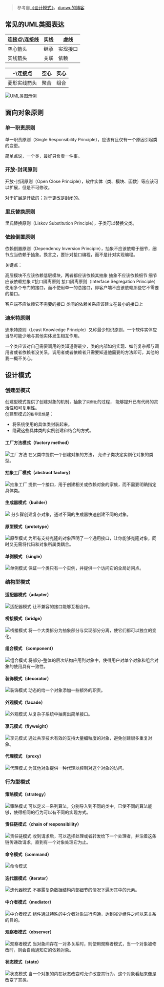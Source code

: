 > 参考自[《设计模式》](https://refactoringguru.cn/design-patterns)，[dunwu的博客](https://dunwu.github.io/design)

## 常见的UML类图表达 

|连接点\连接线| 实线| 虚线|
|---|---|---|
|空心箭头|继承|实现接口|
|实线箭头|关联|依赖|

|-\连接点|空心|实心|
|---|---|---|
|菱形实线箭头|聚合|组合|

![UML类图示例](./assets/UML类图示例.png)
## 面向对象原则
### 单一职责原则
单一职责原则（Single Responsibility Principle），应该有且仅有一个原因引起类的变更。

简单点说，一个类，最好只负责一件事。

### 开放-封闭原则
开放-封闭原则（Open Close Principle），软件实体（类、模块、函数）等应该可以扩展，但是不可修改。

对于扩展是开放的；对于更改是封闭的。

### 里氏替换原则
里氏替换原则（Liskov Substitution Principle），子类可以替换父类。

### 依赖倒置原则
依赖倒置原则（Dependency Inversion Principle），抽象不应该依赖于细节，细节应当依赖于抽象。换言之，要针对接口编程，而不是针对实现编程。

关键点：

高层模块不应该依赖低层模块，两者都应该依赖其抽象
抽象不应该依赖细节
细节应该依赖抽象
#接口隔离原则
接口隔离原则（Interface Segregation Principle）使用多个专门的接口，而不使用单一的总接口，即客户端不应该依赖那些它不需要的接口。

客户端不应依赖它不需要的接口
类间的依赖关系应该建立在最小的接口上
### 迪米特原则
迪米特原则（Least Knowledge Principle）又称最少知识原则，一个软件实体应当尽可能少地与其他实体发生相互作用。

一个类应该对自己需要调用的类知道得最少，类的内部如何实现、如何复杂都与调用者或者依赖者没关系，调用者或者依赖者只需要知道他需要的方法即可，其他的我一概不关心。

## 设计模式
### 创建型模式
创建型模式提供了创建对象的机制，抽象了`实例化`的过程， 能够提升已有代码的灵活性和可复用性。  
创建型模式的`指导思想`是：
- 将系统使用的具体类封装起来。
- 隐藏这些具体类的实例创建和结合的方式。
#### 工厂方法模式（factory method）
![工厂方法](./assets/factory.png)
在父类中提供一个创建对象的方法， 允许子类决定实例化对象的类型。
#### 抽象工厂模式（abstract factory）
 ![抽象工厂](./assets/absfactory.png)
提供一个接口，用于创建相关或依赖对象的家族，而不需要明确指定具体类。
 #### 生成器模式（builder）
![](./assets/builder.png)
分步骤创建复杂对象，通过不同的生成器快速创建不同的对象。
#### 原型模式（prototype）
![原型模式](./assets/prototype.png) 
为所有支持克隆的对象声明了一个通用接口，让你能够克隆对象，同时又无需将代码和对象所属类耦合。    
#### 单例模式 （single）
![单例模式](./assets/single.png)
保证一个类只有一个实例，并提供一个访问它的全局访问点。

### 结构型模式
#### 适配器模式（adapter）
![适配器模式](./assets/adapter.png)
让不兼容的接口能够互相合作。
#### 桥接模式（bridge）
![桥接模式](./assets/bridge.png)
将一个大类拆分为抽象部分与实现部分分离，使它们都可以独立的变化。
#### 组合模式 （component）
![组合模式](./assets/component.png)
将部分-整体的层次结构应用到对象中，使得用户对单个对象和组合对象的使用具有一致性。
#### 装饰模式（decorator）
![装饰模式](./assets/decorator.png)
动态的给一个对象添加一些额外的职责。
#### 外观模式（facade）
![外观模式](./assets/facade.png)
从复杂子系统中抽离出简单接口。
#### 享元模式（flyweight）
![享元模式](./assets/flyweight.png)
通过共享技术有效的支持大量细粒度的对象，避免创建很多重复对象。
#### 代理模式 （proxy）
![代理模式](./assets/proxy.png)
为其他对象提供一种代理以控制对这个对象的访问。

### 行为型模式
#### 策略模式（strategy）
![策略模式](./assets/strategy.png)
可以定义一系列算法，分别导入到不同的类中，已使不同的算法能够，使得相同的行为可以有不同的实现方式。
#### 责任链模式（chain of responsibility）
![责任链模式](./assets/chain.png)
收到请求后，可以选择处理或者转发给下一个处理者，并沿着这条链传递改请求，直到有一个对象处理它为止。
#### 命令模式（command）
![命令模式](./assets/command.png)
#### 迭代器模式（iterator）
![迭代器模式](./assets/iterator.png)
不暴露复杂数据结构内部细节的情况下遍历其中的元素。
#### 中介者模式（mediator）
![中介者模式](./assets/mediator.png)
组件通过特殊的中介者对象进行沟通，达到减少组件之间以来关系的目的。
#### 观察者模式（observer）
![观察者模式](./assets/observer.png)
当对象间存在一对多关系时，则使用观察者模式，当一个对象被修改时，则会自动通知它的依赖对象。
#### 状态模式（state）
![状态模式](./assets/state.png)
当一个对象的内在状态改变时允许改变其行为，这个对象看起来像是改变了其类。





